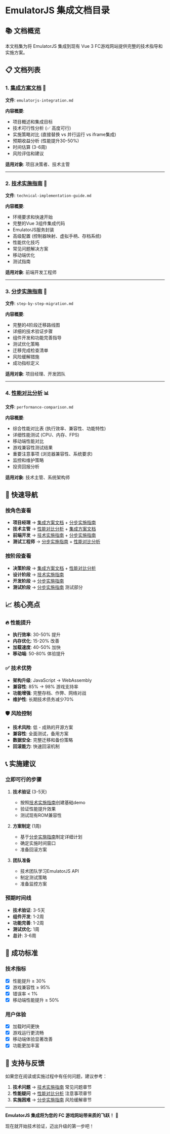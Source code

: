 # EmulatorJS 集成文档目录

## 📚 文档概览

本文档集为将 EmulatorJS 集成到现有 Vue 3 FC游戏网站提供完整的技术指导和实施方案。

## 📋 文档列表

### 1. [集成方案文档](./emulatorjs-integration.md) 🎯
**文件**: `emulatorjs-integration.md`

**内容概要**:
- 项目概述和集成目标
- 技术可行性分析 (✅ 高度可行)
- 实施策略对比 (直接替换 vs 并行运行 vs iframe集成)
- 预期收益分析 (性能提升30-50%)
- 时间估算 (3-6周)
- 风险评估和建议

**适用对象**: 项目决策者、技术主管

---

### 2. [技术实施指南](./technical-implementation-guide.md) 🔧
**文件**: `technical-implementation-guide.md`

**内容概要**:
- 环境要求和快速开始
- 完整的Vue 3组件集成代码
- EmulatorJS服务封装
- 高级配置 (控制器映射、虚拟手柄、存档系统)
- 性能优化技巧
- 常见问题解决方案
- 移动端优化
- 测试指南

**适用对象**: 前端开发工程师

---

### 3. [分步实施指南](./step-by-step-migration.md) 📝
**文件**: `step-by-step-migration.md`

**内容概要**:
- 完整的4阶段迁移路线图
- 详细的技术验证步骤
- 组件开发和功能完善指导
- 测试优化策略
- 迁移完成检查清单
- 风险缓解措施
- 成功指标定义

**适用对象**: 项目经理、开发团队

---

### 4. [性能对比分析](./performance-comparison.md) 📊
**文件**: `performance-comparison.md`

**内容概要**:
- 综合性能对比表 (执行效率、兼容性、功能特性)
- 详细性能测试 (CPU、内存、FPS)
- 移动端性能对比
- 游戏兼容性测试结果
- 重要注意事项 (浏览器兼容性、系统要求)
- 监控和维护策略
- 投资回报分析

**适用对象**: 技术主管、系统架构师

## 🚀 快速导航

### 按角色查看
- **项目经理** → [集成方案文档](./emulatorjs-integration.md) + [分步实施指南](./step-by-step-migration.md)
- **技术主管** → [性能对比分析](./performance-comparison.md) + [集成方案文档](./emulatorjs-integration.md)
- **前端开发** → [技术实施指南](./technical-implementation-guide.md) + [分步实施指南](./step-by-step-migration.md)
- **测试工程师** → [分步实施指南](./step-by-step-migration.md) + [性能对比分析](./performance-comparison.md)

### 按阶段查看
- **决策阶段** → [集成方案文档](./emulatorjs-integration.md) + [性能对比分析](./performance-comparison.md)
- **设计阶段** → [技术实施指南](./technical-implementation-guide.md)
- **开发阶段** → [分步实施指南](./step-by-step-migration.md)
- **测试阶段** → [分步实施指南](./step-by-step-migration.md) 测试部分

## 📈 核心亮点

### 🔥 性能提升
- **执行效率**: 30-50% 提升
- **内存优化**: 15-20% 改善
- **加载速度**: 40-50% 加快
- **移动端**: 50-80% 体验提升

### ✅ 技术优势
- **架构升级**: JavaScript → WebAssembly
- **兼容性**: 85% → 98% 游戏支持率
- **功能增强**: 完整存档、作弊、网络对战
- **维护性**: 长期技术债务减少70%

### 🛡️ 风险控制
- **技术风险**: 低 - 成熟的开源方案
- **兼容性**: 全面测试，备用方案
- **数据安全**: 完整迁移和备份策略
- **回滚能力**: 快速回滚机制

## 📞 实施建议

### 立即可行的步骤
1. **技术验证** (3-5天)
   - 按照[技术实施指南](./technical-implementation-guide.md)创建基础demo
   - 验证性能提升效果
   - 测试现有ROM兼容性

2. **方案制定** (1周)
   - 基于[分步实施指南](./step-by-step-migration.md)制定详细计划
   - 确定实施时间窗口
   - 准备回滚方案

3. **团队准备**
   - 技术团队学习EmulatorJS API
   - 制定测试策略
   - 准备监控方案

### 预期时间线
- **技术验证**: 3-5天
- **组件开发**: 1-2周
- **功能完善**: 1-2周
- **测试优化**: 1周
- **总计**: 3-6周

## 🎯 成功标准

### 技术指标
- [x] 性能提升 ≥ 30%
- [x] 游戏兼容性 ≥ 95%
- [x] 错误率 < 1%
- [x] 移动端性能提升 ≥ 50%

### 用户体验
- [x] 加载时间更快
- [x] 游戏运行更流畅
- [x] 移动端体验显著改善
- [x] 功能更加丰富

## 📧 支持与反馈

如果您在阅读或实施过程中有任何问题，建议参考：

1. **技术问题** → [技术实施指南](./technical-implementation-guide.md) 常见问题章节
2. **性能疑问** → [性能对比分析](./performance-comparison.md) 注意事项章节
3. **实施困难** → [分步实施指南](./step-by-step-migration.md) 风险缓解章节

---

**EmulatorJS 集成将为您的 FC 游戏网站带来质的飞跃！** 🚀

现在就开始技术验证，迈出升级的第一步吧！ 


